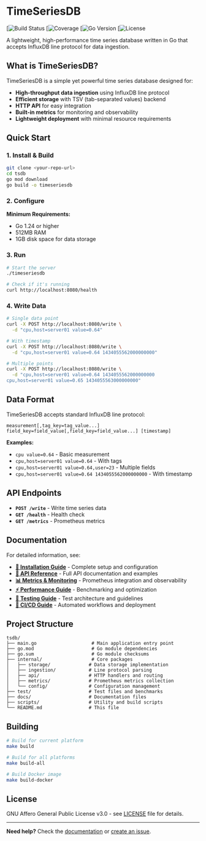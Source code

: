 # TimeSeriesDB


[![Build Status](https://img.shields.io/badge/build-passing-brightgreen?style=flat-square)
[![Coverage](https://img.shields.io/badge/coverage-44.3%25-brightgreen?style=flat-square)
[![Go Version](https://img.shields.io/badge/go-1.24.5-blue?style=flat-square)
[![License](https://img.shields.io/badge/license-AGPL%20v3.0-red?style=flat-square)


A lightweight, high-performance time series database written in Go that accepts InfluxDB line protocol for data ingestion.

## What is TimeSeriesDB?

TimeSeriesDB is a simple yet powerful time series database designed for:
- **High-throughput data ingestion** using InfluxDB line protocol
- **Efficient storage** with TSV (tab-separated values) backend
- **HTTP API** for easy integration
- **Built-in metrics** for monitoring and observability
- **Lightweight deployment** with minimal resource requirements

## Quick Start

### 1. Install & Build

```bash
git clone <your-repo-url>
cd tsdb
go mod download
go build -o timeseriesdb
```

### 2. Configure



**Minimum Requirements:**
- Go 1.24 or higher
- 512MB RAM
- 1GB disk space for data storage

### 3. Run

```bash
# Start the server
./timeseriesdb

# Check if it's running
curl http://localhost:8080/health
```

### 4. Write Data

```bash
# Single data point
curl -X POST http://localhost:8080/write \
  -d "cpu,host=server01 value=0.64"

# With timestamp
curl -X POST http://localhost:8080/write \
  -d "cpu,host=server01 value=0.64 1434055562000000000"

# Multiple points
curl -X POST http://localhost:8080/write \
  -d "cpu,host=server01 value=0.64 1434055562000000000
cpu,host=server01 value=0.65 1434055563000000000"
```

## Data Format

TimeSeriesDB accepts standard InfluxDB line protocol:

```
measurement[,tag_key=tag_value...] field_key=field_value[,field_key=field_value...] [timestamp]
```

**Examples:**
- `cpu value=0.64` - Basic measurement
- `cpu,host=server01 value=0.64` - With tags
- `cpu,host=server01 value=0.64,user=23` - Multiple fields
- `cpu,host=server01 value=0.64 1434055562000000000` - With timestamp

## API Endpoints

- **`POST /write`** - Write time series data
- **`GET /health`** - Health check
- **`GET /metrics`** - Prometheus metrics

## Documentation

For detailed information, see:

- **[📖 Installation Guide](docs/INSTALLATION.md)** - Complete setup and configuration
- **[🔌 API Reference](docs/API_REFERENCE.md)** - Full API documentation and examples
- **[📊 Metrics & Monitoring](docs/METRICS.md)** - Prometheus integration and observability
- **[⚡ Performance Guide](docs/PERFORMANCE.md)** - Benchmarking and optimization
- **[🧪 Testing Guide](docs/TESTS.md)** - Test architecture and guidelines
- **[🚀 CI/CD Guide](docs/CI_CD.md)** - Automated workflows and deployment

## Project Structure

```
tsdb/
├── main.go                    # Main application entry point
├── go.mod                     # Go module dependencies
├── go.sum                     # Go module checksums
├── internal/                  # Core packages
│   ├── storage/              # Data storage implementation
│   ├── ingestion/            # Line protocol parsing
│   ├── api/                  # HTTP handlers and routing
│   ├── metrics/              # Prometheus metrics collection
│   └── config/               # Configuration management
├── test/                     # Test files and benchmarks
├── docs/                     # Documentation files
├── scripts/                  # Utility and build scripts
└── README.md                 # This file
```

## Building

```bash
# Build for current platform
make build

# Build for all platforms
make build-all

# Build Docker image
make build-docker
```

## License

GNU Affero General Public License v3.0 - see [LICENSE](LICENSE) file for details.

---

**Need help?** Check the [documentation](docs/) or [create an issue](https://github.com/yourusername/timeseriesdb/issues). 


